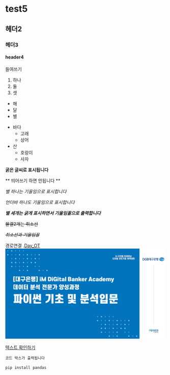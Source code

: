 # test5

## 헤더2

### 헤더3

#### header4

들여쓰기
  1) 하나
  2) 둘
  3) 셋


- 해
- 달
- 별

* 바다
  * 고래
  * 상어
* 산
  * 호랑이
  * 사자




**굵은 글씨로 표시됩니다**

** 띄어쓰기 하면 안됩니다 **

*별 하나는 기울임으로 표시합니다*

_언더바 하나도 기울임으로 표시합니다_




***별 세개는 굵게 표시하면서 기울임꼴으로 출력합니다***

~~물결2개는 취소선~~

~~*취소선과 기울임꼴*~~

경로연결
.[Day_OT](/day_OT)
![IM_DiGital](/git_image.png)

[텍스트 확인하기](/day_OT/github.txt)

```
코드 박스가 출력됩니다
```

```
pip install pandas
```

